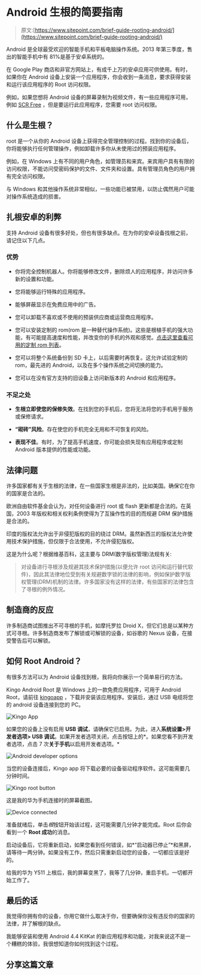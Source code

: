 # Android 生根的简要指南

> 原文:[https://www.sitepoint.com/brief-guide-rooting-android/](https://www.sitepoint.com/brief-guide-rooting-android/)

Android 是全球最受欢迎的智能手机和平板电脑操作系统。2013 年第三季度，售出的智能手机中有 81%是基于安卓系统的。

在 Google Play 商店和非官方网站上，有成千上万的安卓应用可供使用。有时，如果你在 Android 设备上安装一个应用程序，你会收到一条消息，要求获得安装和运行该应用程序的 Root 访问权限。

例如，如果您想将 Android 设备的屏幕录制为视频文件，有一些应用程序可用，例如 [SCR Free](https://play.google.com/store/apps/details?id=com.iwobanas.screenrecorder.free) ，但是要运行此应用程序，您需要 root 访问权限。

## 什么是生根？

root 是一个从你的 Android 设备上获得完全管理控制的过程。找到你的设备后，你将能够执行任何管理操作，例如卸载许多你从未使用过的预装应用程序。

例如，在 Windows 上有不同的用户角色，如管理员和来宾。来宾用户具有有限的访问权限，不能访问受密码保护的文件、文件夹和设置。具有管理员角色的用户拥有完全访问权限。

与 Windows 和其他操作系统非常相似，一些功能已被禁用，以防止偶然用户可能对操作系统造成的损害。

## 扎根安卓的利弊

支持 Android 设备有很多好处，但也有很多缺点。在为你的安卓设备找根之前，请记住以下几点。

### 优势

*   你将完全控制机器人。你将能够修改文件，删除烦人的应用程序，并访问许多新的设置和功能。

*   您将能够运行特殊的应用程序。

*   能够屏蔽显示在免费应用中的广告。

*   您可以卸载不喜欢或不使用的预装供应商或运营商应用程序。

*   您可以安装定制的 rom(rom 是一种替代操作系统)。这些是根植手机的强大功能，有可能提高速度和性能，并改变你的手机的外观和感觉。[点击这里查看可用的定制 rom 列表](http://www.makeuseof.com/tag/what-are-the-best-custom-android-roms/)。

*   您可以将整个系统备份到 SD 卡上，以后需要时再恢复。这允许试验定制的 rom，最先进的 Android，以及在多个操作系统之间切换的能力。

*   您可以在没有官方支持的旧设备上访问新版本的 Android 和应用程序。

### 不足之处

*   **生根立即使您的保修失效**。在找到您的手机后，您将无法将您的手机用于服务或保修请求。

*   **“砌砖”风险**。存在使您的手机完全无用和不可恢复的风险。

*   **表现不佳**。有时，为了提高手机速度，你可能会损失现有应用程序或定制 Android 版本提供的性能或功能。

## 法律问题

许多国家都有关于生根的法律，在一些国家生根是非法的，比如美国。确保它在你的国家是合法的。

欧洲自由软件基金会认为，对任何设备进行 root 或 flash 更新都是合法的。在英国，2003 年版权和相关权利条例使得为了互操作性的目的而规避 DRM 保护措施是合法的。

印度的版权法允许出于非侵犯版权的目的绕过 DRM。虽然新西兰的版权法允许使用技术保护措施，但仅限于合法使用，不允许侵犯版权。

这是为什么呢？根据维基百科，这主要与 DRM(数字版权管理)法规有关:

> 对设备进行寻根涉及规避其技术保护措施(以便允许 root 访问和运行替代软件)，因此其法律地位受到有关规避数字锁的法律的影响，例如保护数字版权管理(DRM)机制的法律。许多国家没有这样的法律，有些国家的法律包含了寻根的例外情况。

## 制造商的反应

许多制造商试图推出不可寻根的手机，如摩托罗拉 Droid X，但它们总是以某种方式可寻根。许多制造商发布了解锁或可解锁的设备，如谷歌的 Nexus 设备，在接受警告后可以解锁。

## 如何 Root Android？

有很多方法可以为 Android 设备找到根，我将向你展示一个简单易行的方法。

Kingo Android Root 是 Windows 上的一款免费应用程序，可用于 Android Root，请前往 [kingoapp](http://kingoapp.com) ，下载并安装该应用程序。安装后，通过 USB 电缆将您的 android 设备连接到您的 PC。

![Kingo App](../Images/743bba3f336524199dc93908de99404b.png)

如果您的设备上没有启用 **USB 调试**，请确保它已启用。为此，进入**系统设置>开发者选项> USB 调试**。如果开发者选项关闭，点击按钮上的*。如果您看不到开发者选项，点击 7 次**关于手机**以启用开发者选项。*

![Android developer options](../Images/f8c90078c08d8f88997a01455c0367dd.png)

当您的设备连接后，Kingo app 将下载必要的设备驱动程序软件。这可能需要几分钟时间。

![Kingo root button](../Images/e346a32a261d15d5abcdaef612beb7d5.png)

这是我的华为手机连接时的屏幕截图。

![Device connected](../Images/0a55f9f0790d4f515ea270282a970909.png)

准备就绪后，单击*根*按钮开始该过程，这可能需要几分钟才能完成。Root 后你会看到一个 **Root 成功**的消息。

启动设备后，它将重新启动，如果您看到任何错误，如*“启动器已停止”*和黑屏，请等待一两分钟。如果没有工作，然后只需重新启动您的设备，一切都应该是好的。

给我的华为 Y511 上根后，我的屏幕变黑了，我等了几分钟，重启手机，一切都开始工作了。

## 最后的话

我觉得你拥有你的设备，你用它做什么取决于你，但要确保你没有违反你的国家的法律，并了解根的缺点。

我能够安装和使用 Android 4.4 KitKat 的新应用程序和功能，对我来说这不是一个糟糕的体验，我很想知道你如何找到这个过程。

## 分享这篇文章